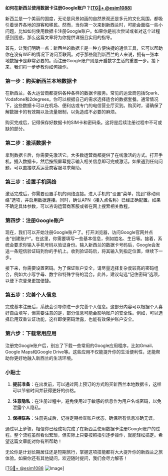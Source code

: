 **如何在新西兰使用数据卡注册Google账户？[[TG💪+ @esim1088](https://t.me/s/esim1088)]**

新西兰是一个美丽的国度，无论是风景如画的自然景观还是多元的文化氛围，都吸引着世界各地的游客和移民。然而，当你第一次来到新西兰时，可能会面临一些小问题，比如如何使用数据卡注册Google账户。如果你是初次尝试或者对这个过程感到困惑，那么这篇文章将为你提供详细且实用的指导。

首先，让我们明确一点：新西兰的数据卡是一种方便快捷的通信工具，它可以帮助你在没有WiFi的情况下访问互联网。对于那些刚到新西兰的人来说，拥有一张本地数据卡是非常必要的。而注册Google账户则是开启数字生活的重要一步。接下来，我们将一步步教你如何操作。

### 第一步：购买新西兰本地数据卡

在新西兰，各大运营商都提供各种各样的数据卡服务。常见的运营商包括Spark、Vodafone和2degrees。你可以根据自己的需求选择适合的数据套餐。通常情况下，这些数据卡可以在机场、便利店或专门的电信营业厅买到。购买时，请确保了解数据卡的有效期以及流量限制，以免造成不必要的麻烦。

购买完成后，记得保存好数据卡的SIM卡和密码条。这将是后续注册过程中不可或缺的部分。

### 第二步：激活数据卡

拿到数据卡后，你需要先激活它。大多数运营商都提供了在线激活的方式。打开手机，插入数据卡，然后按照屏幕提示输入相关信息即可完成激活。如果遇到任何问题，可以直接联系运营商客服寻求帮助。

### 第三步：设置手机网络

激活完成后，你需要设置手机的网络连接。进入手机的“设置”菜单，找到“移动网络”选项，并启用数据连接。同时，确认APN（接入点名称）已经正确配置。如果不确定具体参数，可以咨询运营商客服或者在网上搜索相关教程。

### 第四步：注册Google账户

现在，我们可以开始注册Google账户了。打开浏览器，访问Google官网并点击“创建账户”。在这里，你需要填写一些基本信息，例如姓名、生日等。接着，系统会要求你输入手机号码以验证身份。输入新西兰的数据卡号码后，Google会发送一条短信验证码到你的手机上。收到验证码后，将其输入到指定位置，继续下一步。

接下来，你需要设置密码。为了保证账户安全，请尽量选择复杂度较高的密码组合，例如大小写字母、数字和特殊字符的混合。此外，建议勾选“记住密码”选项，以便下次登录更加便捷。

### 第五步：完善个人信息

完成基本注册后，系统会引导你进一步完善个人信息。这部分内容可以根据个人喜好自由填写，但需要注意的是，部分信息可能会影响账户的安全性。例如，可以选择启用双重认证功能，这样即使密码泄露，也能有效保护账户安全。

### 第六步：下载常用应用

注册完Google账户后，别忘了下载一些常用的Google应用程序，比如Gmail、Google Maps和Google Drive等。这些应用不仅能提升你的生活便利性，还能帮助你更好地融入新西兰的生活环境。

### 小贴士

1. **提前准备**：在出发前，可以通过网上预订的方式购买新西兰本地数据卡，这样可以节省时间并获得更好的价格。
   
2. **注意隐私**：在注册过程中，避免使用过于敏感的信息作为用户名或密码，以免泄露个人隐私。

3. **保持联系**：注册完成后，记得定期检查账户状态，确保所有信息准确无误。

通过以上步骤，相信你已经成功完成了在新西兰使用数据卡注册Google账户的过程。整个流程虽然看似繁琐，但实际上只要按照指引逐步操作，就能轻松搞定。希望这篇文章能对你有所帮助！

无论你是计划长期居住还是短期旅行，掌握这项技能都将大大提升你的新西兰之旅体验。如果你还有其他疑问，欢迎随时提问，我们会尽力解答！

[[TG💪+ @esim1088](https://t.me/s/esim1088) ![Image](https://i.postimg.cc/4NQfJmqS/Snipaste-2025-05-13-00-14-12.png)]
